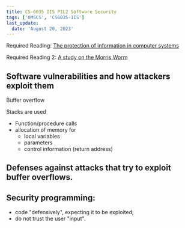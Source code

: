 ```yaml
---
title: CS-6035 IIS P1L2 Software Security
tags: ['OMSCS', 'CS6035-IIS']
last_update:
  date: 'August 20, 2023'
---
```


Required Reading: [The protection of information in computer systems](https://docs.google.com/document/d/15wLFyxKD_qkYybFtk_00WZxUNjgPbcesWB0XroQeHtg/edit?usp=sharing)

Required Reading 2: [A study on the Morris Worm](https://arxiv.org/pdf/2112.07647.pdf)

## Software vulnerabilities and how attackers exploit them

Buffer overflow

Stacks are used

* Function/procedure calls
* allocation of memory for 
  * local variables
  * parameters
  * control information (return address)

## Defenses against attacks that try to exploit buffer overflows.

## Security programming: 

* code "defensively", expecting it to be exploited; 
* do not trust the user "input".